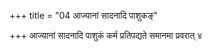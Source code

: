 +++
title = "04 आज्यानां सादनादि पाशुकङ्"

+++
आज्यानां सादनादि पाशुकं कर्म प्रतिपद्यते समानमा प्रवरात् ४